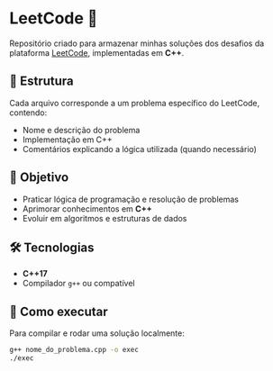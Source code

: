 # LeetCode 🚀

Repositório criado para armazenar minhas soluções dos desafios da plataforma [LeetCode](https://leetcode.com/), implementadas em **C++**.

## 📂 Estrutura
Cada arquivo corresponde a um problema específico do LeetCode, contendo:
- Nome e descrição do problema
- Implementação em C++
- Comentários explicando a lógica utilizada (quando necessário)

## 🎯 Objetivo
- Praticar lógica de programação e resolução de problemas
- Aprimorar conhecimentos em **C++**
- Evoluir em algoritmos e estruturas de dados

## 🛠️ Tecnologias
- **C++17**
- Compilador `g++` ou compatível

## 🚀 Como executar
Para compilar e rodar uma solução localmente:

```bash
g++ nome_do_problema.cpp -o exec
./exec
